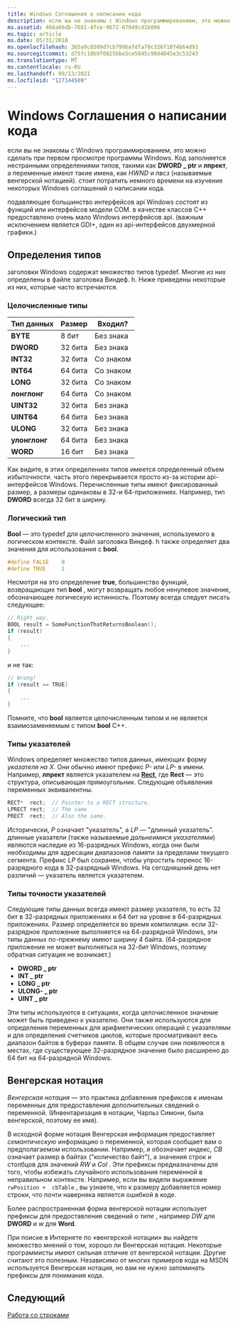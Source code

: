 ```yaml
---
title: Windows Соглашения о написании кода
description: если вы не знакомы с Windows программированием, это можно сделать при первом просмотре программы Windows.
ms.assetid: 466a66db-7681-4fce-9672-07849cd1b096
ms.topic: article
ms.date: 05/31/2018
ms.openlocfilehash: 365a9c8509d7cb799bafdfa70c326f1074b64d93
ms.sourcegitcommit: d75fc10b9f0825bbe5ce5045c90d4045e3c53243
ms.translationtype: MT
ms.contentlocale: ru-RU
ms.lasthandoff: 09/13/2021
ms.locfileid: "127144509"
---
```

# <a name="windows-coding-conventions"></a>Windows Соглашения о написании кода

если вы не знакомы с Windows программированием, это можно сделать при первом просмотре программы Windows. Код заполняется нестранными определениями типов, такими как **DWORD \_ ptr** и **лпрект**, а переменные имеют такие имена, как *HWND* и *пвсз* (называемые венгерской нотацией). стоит потратить немного времени на изучение некоторых Windows соглашений о написании кода.

подавляющее большинство интерфейсов api Windows состоят из функций или интерфейсов модели COM. в качестве классов C++ предоставлено очень мало Windows интерфейсов api. (важным исключением является GDI+, один из api-интерфейсов двухмерной графики.)

## <a name="typedefs"></a>Определения типов

заголовки Windows содержат множество типов typedef. Многие из них определены в файле заголовка Виндеф. h. Ниже приведены некоторые из них, которые часто встречаются.

### <a name="integer-types"></a>Целочисленные типы



| Тип данных     | Размер    | Входил?  |
|---------------|---------|----------|
| **BYTE**      | 8 бит  | Без знака |
| **DWORD**     | 32 бита | Без знака |
| **INT32**     | 32 бита | Со знаком   |
| **INT64**     | 64 бита | Со знаком   |
| **LONG**      | 32 бита | Со знаком   |
| **лонглонг**  | 64 бита | Со знаком   |
| **UINT32**    | 32 бита | Без знака |
| **UINT64**    | 64 бита | Без знака |
| **ULONG**     | 32 бита | Без знака |
| **улонглонг** | 64 бита | Без знака |
| **WORD**      | 16 бит | Без знака |



 

Как видите, в этих определениях типов имеется определенный объем избыточности. часть этого перекрывается просто из-за истории api-интерфейсов Windows. Перечисленные типы имеют фиксированный размер, а размеры одинаковы в 32-и 64-приложениях. Например, тип **DWORD** всегда 32 бит в ширину.

### <a name="boolean-type"></a>Логический тип

**Bool** — это typedef для целочисленного значения, используемого в логическом контексте. Файл заголовка Виндеф. h также определяет два значения для использования с **bool**.


```C++
#define FALSE    0 
#define TRUE     1
```



Несмотря на это определение **true**, большинство функций, возвращающих тип **bool** , могут возвращать любое ненулевое значение, обозначающее логическую истинность. Поэтому всегда следует писать следующее:


```C++
// Right way.
BOOL result = SomeFunctionThatReturnsBoolean();
if (result) 
{ 
    ...
}
```



и не так:


```C++
// Wrong!
if (result == TRUE) 
{
    ... 
}
```



Помните, что **bool** является целочисленным типом и не является взаимозаменяемым с типом **bool** C++.

### <a name="pointer-types"></a>Типы указателей

Windows определяет множество типов данных, имеющих форму *указателя на X*. Они обычно имеют префикс *P-* или *LP-* в имени. Например, **лпрект** является указателем на [**Rect**](/previous-versions//dd162897(v=vs.85)), где **Rect** — это структура, описывающая прямоугольник. Следующие объявления переменных эквивалентны.


```C++
RECT*  rect;  // Pointer to a RECT structure.
LPRECT rect;  // The same
PRECT  rect;  // Also the same.
```



Исторически, *P* означает "указатель", а *LP* — "длинный указатель". длинные указатели (также называемые *дальнеимися указателями*) являются наследие из 16-разрядных Windows, когда они были необходимы для адресации диапазонов памяти за пределами текущего сегмента. Префикс *LP* был сохранен, чтобы упростить перенос 16-разрядного кода в 32-разрядный Windows. На сегодняшний день нет различий — указатель является указателем.

### <a name="pointer-precision-types"></a>Типы точности указателей

Следующие типы данных всегда имеют размер указателя, то есть 32 бит в 32-разрядных приложениях и 64 бит на уровне в 64-разрядных приложениях. Размер определяется во время компиляции. если 32-разрядное приложение выполняется на 64-разрядной Windows, эти типы данных по-прежнему имеют ширину 4 байта. (64-разрядное приложение не может выполняться на 32-бит Windows, поэтому обратная ситуация не возникает.)

-   **DWORD \_ ptr**
-   **INT \_ ptr**
-   **LONG \_ ptr**
-   **ULONG- \_ ptr**
-   **UINT \_ ptr**

Эти типы используются в ситуациях, когда целочисленное значение может быть приведено к указателю. Они также используются для определения переменных для арифметических операций с указателями и для определения счетчиков циклов, которые просматривают весь диапазон байтов в буферах памяти. В общем случае они появляются в местах, где существующее 32-разрядное значение было расширено до 64 бит на 64-разрядной Windows.

## <a name="hungarian-notation"></a>Венгерская нотация

*Венгерская нотация* — это практика добавления префиксов к именам переменных для предоставления дополнительных сведений о переменной. (Инвентаризация в нотации, Чарльз Симони, была венгерской, поэтому ее имя).

В исходной форме нотация Венгерская информация предоставляет *семантическую* информацию о переменной, которая сообщает вам о предполагаемом использовании. Например, *я* обозначает индекс, *CB* означает размер в байтах ("количество байт"), а значения строк и столбцов для значений *RW* и *Col* . Эти префиксы предназначены для того, чтобы избежать случайного использования переменной в неправильном контексте. Например, если вы видели выражение `rwPosition +  cbTable` , вы узнаете, что к размеру добавляется номер строки, что почти наверняка является ошибкой в коде.

Более распространенная форма венгерской нотации использует префиксы для предоставления сведений о *типе* , например *DW* для **DWORD** и *w* для **Word**.

При поиске в Интернете по «венгерской нотации» вы найдете множество мнений о том, хорошо ли Венгерская нотация. Некоторые программисты имеют сильная отличие от венгерской нотации. Другие считают это полезным. Независимо от многих примеров кода на MSDN используется Венгерская нотация, но вам не нужно запоминать префиксы для понимания кода.

## <a name="next"></a>Следующий

[Работа со строками](working-with-strings.md)

 

 